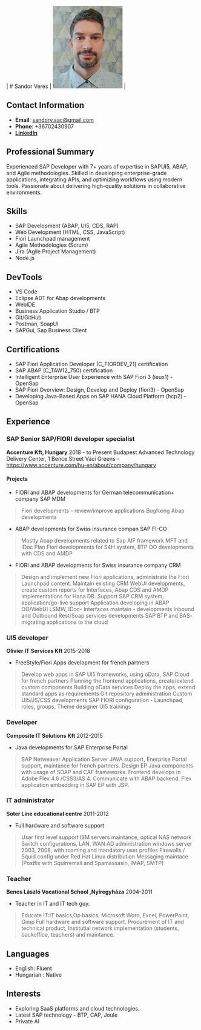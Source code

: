 | # Sandor Veres  | ![](https://github.com/sandor-veres/CV/blob/main/profile.jpg?raw=true) |

## Contact Information
- **Email**: sandorv.sac@gmail.com
- **Phone**: +36702430907
- [**LinkedIn**](https://hu.linkedin.com/in/sandor-veres-0aa662151)

## **Professional Summary**
Experienced SAP Developer with 7+ years of expertise in SAPUI5, ABAP, and Agile methodologies. Skilled in developing enterprise-grade applications, integrating APIs, and optimizing workflows using modern tools. Passionate about delivering high-quality solutions in collaborative environments.

## Skills
- SAP Development (ABAP, UI5, CDS, RAP)
- Web Development (HTML, CSS, JavaScript)
- Fiori Launchpad management
- Agile Methodologies (Scrum)
- Jira (Agile Project Management)
- Node.js

## DevTools
- VS Code 
- Eclipse ADT for Abap developments
- WebIDE
- Business Application Studio / BTP
- Git/GitHub
- Postman, SoapUI
- SAPGui, Sap Business Client
  
## Certifications
- SAP Fiori Application Developer (C_FIORDEV_21) certification
- SAP ABAP (C_TAW12_750) certification
- Intelligent Enterprise User Experience with SAP Fiori 3 (ieux1) - OpenSap
- SAP Fiori Overview: Design, Develop and Deploy (fiori3) - OpenSap
- Developing Java-Based Apps on SAP HANA Cloud Platform (hcp2) - OpenSap

## Experience
### SAP Senior SAP/FIORI developer specialist
**Accenture Kft, Hungary** 2018 - to Present
Budapest Advanced Technology Delivery Center, 1 Bence Street Váci Greens - https://www.accenture.com/hu-en/about/company/hungary

#### Projects
- FIORI and ABAP developments for German telecommunication+ company SAP MDM
>Fiori developments - review/improve applications
Bugfixing
Abap developments

- ABAP developments for Swiss insurance compan SAP FI-CO
>Mostly Abap developments related to Sap AIF framework
MFT and IDoc
Plan Fiori developments for S4H system, BTP
OO developments with CDS and AMDP

- FIORI and ABAP developments for Swiss insurance company CRM
>Design and implement new Fiori applications, administrate the Fiori Launchpad content.
Maintain existing CRM WebUI developments, create custom reports for Interfaces,
Abap CDS and AMDP implementations for Hana DB.
Support SAP CRM system, application/go-live support
Application developing in ABAP OO/WebUI
LSMW, IDoc- Interfaces maintain - developments
Inbound and Outbound Rest/Soap services developments
SAP BTP and BAS- migrating applications to the cloud

### UI5 developer
**Olivier IT Services Kft**  2015-2018
- FreeStyle/Fiori Apps development for french partners
>Develop web apps in SAP UI5 frameworks, using oData, SAP Cloud for french partners
Planning the frontend applications, create/extend custom components
Building oData services
Deploy the apps, extend standard apps as requirements
Git repository administration
Custom UI5/JS/CSS developments
SAP FIORI configuration - Launchpad, roles, groups, Theme designer
UI5 trainings

### Developer
**Composite IT Solutions Kft** 2012-2015
- Java developments for SAP Enterprise Portal 
>SAP Netweaver Application Server JAVA support, Enerprise Portal support, maintance for french partners.
Design EP Java components with usage of SOAP and CAF frameworks. 
Frontend develops in Adobe Flex 4.6 /CSS3/AS 4. Communicate with ABAP backend. Flex application embedding in SAP EP with JSP.

### IT administrator
**Soter Line educational centre** 2011-2012
- Full hardware and software support 
>User first level support
IBM servers maintance, optical NAS network
Switch configurations,  LAN, WAN
AD administration windows server 2003, 2008, with roaming and mandatory user profiles
Firewalls / Squid config under Red Hat Linux distribution
Messaging maintace (Postfix with Squirremail and Spamassasin, IMAP, SMTP) 

### Teacher
**Bencs László Vocational School ,Nyíregyháza** 2004-2011
- Teacher in IT and IT tech guy.
>Educate IT:IT basics,Op basics, Microsoft Word, Excel, PowerPoint, Gimp
Full hardware and software support. 
Procurement of IT and technical product, Institutial network implementation (students, backoffice, teachers) and maintance.

## **Languages**
- English: Fluent
- Hungarian : Native

## **Interests**
- Exploring SaaS platforms and cloud technologies.  
- Latest SAP technology - BTP, CAP, Joule
- Private AI
